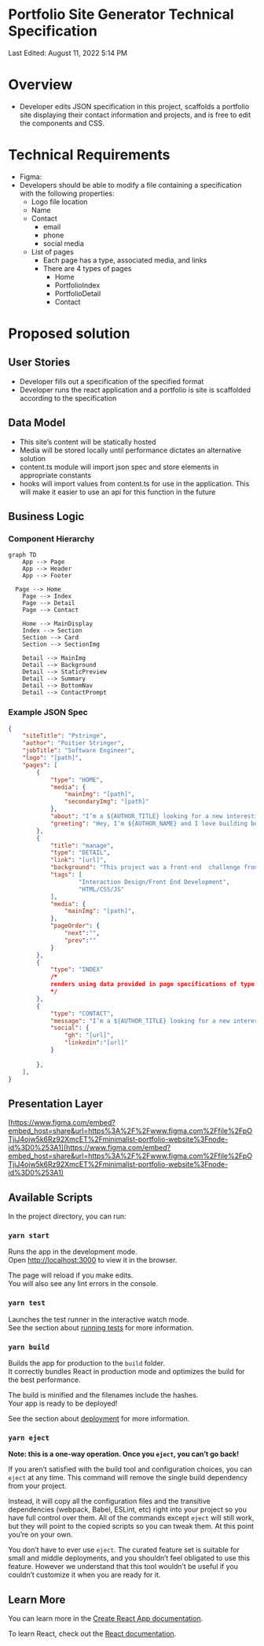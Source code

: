 # Portfolio Site Generator Technical Specification

Last Edited: August 11, 2022 5:14 PM

# Overview

- Developer edits JSON specification in this project,  scaffolds a portfolio site displaying their contact information and projects, and is free to edit the components and CSS.

# Technical Requirements

- Figma:
- Developers should be able to modify a file containing a specification with the following properties:
    - Logo file location
    - Name
    - Contact
        - email
        - phone
        - social media
    - List of pages
        - Each page has a type, associated media, and links
        - There are 4 types of pages
            - Home
            - PortfolioIndex
            - PortfolioDetail
            - Contact

# Proposed solution

## User Stories

- Developer fills out a specification of the specified format
- Developer runs the react application and a portfolio is site is scaffolded according to the specification

## Data Model

- This site’s content will be statically hosted
- Media will be stored locally until performance dictates an alternative solution
- content.ts module will import json spec and store elements in appropriate constants
- hooks will import values from content.ts for use in the application. This will make it easier to use an api for this function in the future

## Business Logic

### Component Hierarchy

```mermaid
graph TD
	App --> Page
	App --> Header
	App --> Footer
	
  Page --> Home
	Page --> Index
	Page --> Detail
	Page --> Contact
	
	Home --> MainDisplay
	Index --> Section
	Section --> Card
	Section --> SectionImg

	Detail --> MainImg
	Detail --> Background
	Detail --> StaticPreview
	Detail --> Summary
	Detail --> BottomNav
	Detail --> ContactPrompt

```

### Example JSON Spec

```json
{
	"siteTitle": "Pstringe",
	"author": "Poitier Stringer",
	"jobTitle": "Software Engineer",
	"logo": "[path]",
	"pages": [
		{
			"type": "HOME",
			"media": {
				"mainImg": "[path]",
				"secondaryImg": "[path]"
			},
			"about": "I’m a ${AUTHOR_TITLE} looking for a new interesting projects to work on. I specialize in developing fullstack applications for business needs. Some industries I've worked in include, health-tech, eccomerce, and education. I'm based in the San Francisio Bay area but I’m happy working remotely and have experience in remote teams. When I’m not coding, you’ll find me reading, writing, playing guitar, or spending time outdoors. I love being out in nature whether that’s going for a walk, slack lining, or riding my electric long-board. I’d love you to check out my work.",
			"greeting": "Hey, I’m ${AUTHOR_NAME} and I love building beautiful websites",
		},
		{
			"title": "manage",
			"type": "DETAIL",
			"link": "[url]",
			"background": "This project was a front-end  challenge from Frontend Mentor. It’s a platform that enables you to practice building websites to a design and project brief. Each challenge includes mobile and desktop designs to show how the website should look at different screen sizes. Creating these projects has helped me refine my workflow and solve real-world coding problems. I’ve learned something new with each project, helping me to improve and adapt my style.",
			"tags": [
					"Interaction Design/Front End Development",
					"HTML/CSS/JS"
			],
			"media": {
				"mainImg": "[path]",
			},
			"pageOrder": {
				"next":"",
				"prev":""
			}
		},
		{
			"type": "INDEX"
			/*
			renders using data provided in page specifications of type "DETAIL"
			*/
		},
		{
			"type": "CONTACT",
			"message": "I’m a ${AUTHOR_TITLE} looking for a new interesting projects to work on. I specialize in developing fullstack applications for business needs. Some industries I've worked in include, health-tech, eccomerce, and education. I'm based in the San Francisio Bay area but I’m happy working remotely and have experience in remote teams. When I’m not coding, you’ll find me reading, writing, playing guitar, or spending time outdoors. I love being out in nature whether that’s going for a walk, slack lining, or riding my electric long-board. I’d love you to check out my work.",
			"social": {
				"gh": "[url]",
				"linkedin":"[url]"
            }
	
		},
	],
}
```

## Presentation Layer

[https://www.figma.com/embed?embed_host=share&url=https%3A%2F%2Fwww.figma.com%2Ffile%2FpOTjiJ4ojw5k6Rz92XmcET%2Fminimalist-portfolio-website%3Fnode-id%3D0%253A1](https://www.figma.com/embed?embed_host=share&url=https%3A%2F%2Fwww.figma.com%2Ffile%2FpOTjiJ4ojw5k6Rz92XmcET%2Fminimalist-portfolio-website%3Fnode-id%3D0%253A1)

## Available Scripts

In the project directory, you can run:

### `yarn start`

Runs the app in the development mode.\
Open [http://localhost:3000](http://localhost:3000) to view it in the browser.

The page will reload if you make edits.\
You will also see any lint errors in the console.

### `yarn test`

Launches the test runner in the interactive watch mode.\
See the section about [running tests](https://facebook.github.io/create-react-app/docs/running-tests) for more information.

### `yarn build`

Builds the app for production to the `build` folder.\
It correctly bundles React in production mode and optimizes the build for the best performance.

The build is minified and the filenames include the hashes.\
Your app is ready to be deployed!

See the section about [deployment](https://facebook.github.io/create-react-app/docs/deployment) for more information.

### `yarn eject`

**Note: this is a one-way operation. Once you `eject`, you can’t go back!**

If you aren’t satisfied with the build tool and configuration choices, you can `eject` at any time. This command will remove the single build dependency from your project.

Instead, it will copy all the configuration files and the transitive dependencies (webpack, Babel, ESLint, etc) right into your project so you have full control over them. All of the commands except `eject` will still work, but they will point to the copied scripts so you can tweak them. At this point you’re on your own.

You don’t have to ever use `eject`. The curated feature set is suitable for small and middle deployments, and you shouldn’t feel obligated to use this feature. However we understand that this tool wouldn’t be useful if you couldn’t customize it when you are ready for it.

## Learn More

You can learn more in the [Create React App documentation](https://facebook.github.io/create-react-app/docs/getting-started).

To learn React, check out the [React documentation](https://reactjs.org/).
